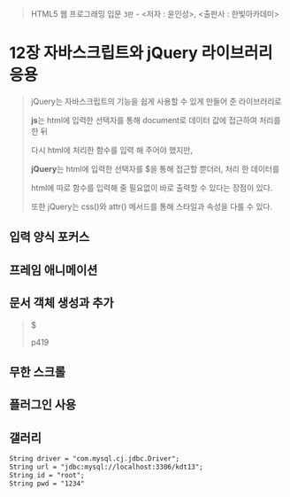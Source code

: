 > HTML5 웹 프로그래밍 입문 `3판` - <저자 : 윤인성>, <출판사 : 한빛아카데미>

# 12장 자바스크립트와 jQuery 라이브러리 응용

> jQuery는 자바스크립트의 기능을 쉽게 사용할 수 있게 만들어 준 라이브러리로
>
> **js**는 html에 입력한 선택자를 통해 document로 데이터 값에 접근하여 처리를 한 뒤
>
> 다시 html에 처리한 함수를 입력 해 주어야 했지만,
>
> **jQuery**는 html에 입력한 선택자를 $을 통해  접근할 뿐더러, 처리 한 데이터를
>
> html에 따로 함수를 입력해 줄 필요없이 바로 출력할 수 있다는 장점이 있다.
>
> 또한 jQuery는 css()와 attr() 메서드를 통해 스타일과 속성을 다룰 수 있다.



## 입력 양식 포커스



## 프레임 애니메이션



## 문서 객체 생성과 추가

> $
>
> p419





## 무한 스크롤



## 플러그인 사용



## 갤러리



























```jsp
String driver = "com.mysql.cj.jdbc.Driver";
String url = "jdbc:mysql://localhost:3306/kdt13";
String id = "root";
String pwd = "1234"
```

